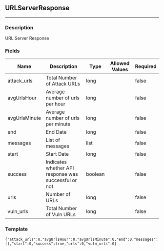 ## URLServerResponse
---
### Description
URL Server Response
### Fields
| Name | Description | Type | Allowed Values | Required |
| ---- | ----------- | ---- | -------------- | -------- |
| attack_urls | Total Number of Attack URLs | long |  | false |
| avgUrlsHour | Average number of urls per hour | long |  | false |
| avgUrlsMinute | Average number of urls per minute | long |  | false |
| end | End Date | long |  | false |
| messages | List of messages | list |  | false |
| start | Start Date | long |  | false |
| success | Indicates whether API response was successful or not | boolean |  | false |
| urls | Number of URLs | long |  | false |
| vuln_urls | Total Number of Vuln URLs | long |  | false |
### Template
```
{"attack_urls":0,"avgUrlsHour":0,"avgUrlsMinute":0,"end":0,"messages":[],"start":0,"success":true,"urls":0,"vuln_urls":0}
```
